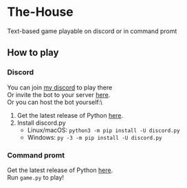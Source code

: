 # The-House
Text-based game playable on discord or in command promt
## How to play
### Discord
You can join [my discord](https://discord.com/invite/4GtgYheGwM) to play there\
Or invite the bot to your server [here](https://discord.com/api/oauth2/authorize?client_id=827587619604267008&permissions=0&scope=bot).\
Or you can host the bot yourself:\
1. Get the latest release of Python [here](https://www.python.org/downloads/).
2. Install discord.py
   * Linux/macOS: `python3 -m pip install -U discord.py` 
   * Windows: `py -3 -m pip install -U discord.py`
### Command promt
Get the latest release of Python [here](https://www.python.org/downloads/).\
Run `game.py` to play!
